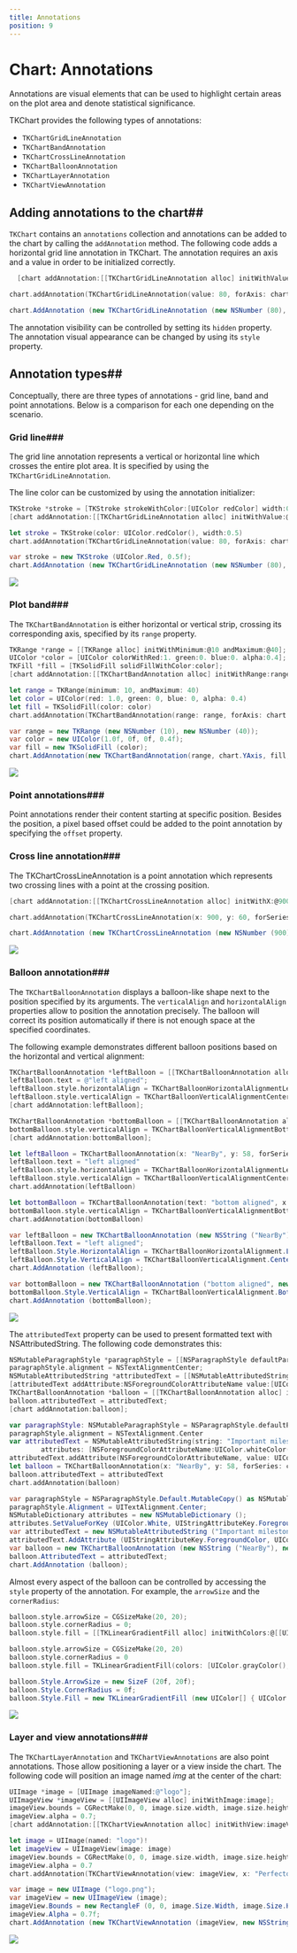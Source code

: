 ```yaml
---
title: Annotations
position: 9
---
```


# Chart: Annotations

Annotations are visual elements that can be used to highlight certain areas on the plot area and denote statistical significance.

TKChart provides the following types of annotations:

- <code>TKChartGridLineAnnotation</code>
- <code>TKChartBandAnnotation</code>
- <code>TKChartCrossLineAnnotation</code>
- <code>TKChartBalloonAnnotation</code>
- <code>TKChartLayerAnnotation</code>
- <code>TKChartViewAnnotation</code>

## Adding annotations to the chart##

<code>TKChart</code> contains an <code>annotations</code> collection and annotations can be added to the chart by calling the <code>addAnnotation</code> method. The following code adds a horizontal grid line annotation in TKChart. The annotation requires an axis and a value in order to be initialized correctly.

```Objective-C
  [chart addAnnotation:[[TKChartGridLineAnnotation alloc] initWithValue:@80 forAxis:chart.yAxis]];
```
```Swift
chart.addAnnotation(TKChartGridLineAnnotation(value: 80, forAxis: chart.yAxis))
```
```C#
chart.AddAnnotation (new TKChartGridLineAnnotation (new NSNumber (80), chart.YAxis));
```

The annotation visibility can be controlled by setting its <code>hidden</code> property.
The annotation visual appearance can be changed by using its <code>style</code> property.

## Annotation types##

Conceptually, there are three types of annotations - grid line, band and point annotations. Below is a comparison for each one depending on the scenario.

### Grid line###

The grid line annotation represents a vertical or horizontal line which crosses the entire plot area. It is specified by using the <code>TKChartGridLineAnnotation</code>.

The line color can be customized by using the annotation initializer:

```Objective-C
TKStroke *stroke = [TKStroke strokeWithColor:[UIColor redColor] width:0.5];
[chart addAnnotation:[[TKChartGridLineAnnotation alloc] initWithValue:@80 forAxis:chart.yAxis withStroke:stroke]];
```

```Swift
let stroke = TKStroke(color: UIColor.redColor(), width:0.5)
chart.addAnnotation(TKChartGridLineAnnotation(value: 80, forAxis: chart.yAxis, withStroke: stroke))
```
```C#
var stroke = new TKStroke (UIColor.Red, 0.5f);
chart.AddAnnotation (new TKChartGridLineAnnotation (new NSNumber (80), chart.YAxis, stroke));
```

<img src="../images/chart-annotations001.png"/>

### Plot band###

The <code>TKChartBandAnnotation</code> is either horizontal or vertical strip, crossing its corresponding axis, specified by its <code>range</code> property.

```Objective-C
TKRange *range = [[TKRange alloc] initWithMinimum:@10 andMaximum:@40];
UIColor *color = [UIColor colorWithRed:1. green:0. blue:0. alpha:0.4];
TKFill *fill = [TKSolidFill solidFillWithColor:color];
[chart addAnnotation:[[TKChartBandAnnotation alloc] initWithRange:range forAxis:chart.yAxis withFill:fill withStroke:nil]];
```
```Swift
let range = TKRange(minimum: 10, andMaximum: 40)
let color = UIColor(red: 1.0, green: 0, blue: 0, alpha: 0.4)
let fill = TKSolidFill(color: color)
chart.addAnnotation(TKChartBandAnnotation(range: range, forAxis: chart.yAxis, withFill: fill, withStroke: nil))
```
```C#
var range = new TKRange (new NSNumber (10), new NSNumber (40));
var color = new UIColor(1.0f, 0f, 0f, 0.4f);
var fill = new TKSolidFill (color);
chart.AddAnnotation(new TKChartBandAnnotation(range, chart.YAxis, fill, null));
```

<img src="../images/chart-annotations002.png"/>

### Point annotations###

Point annotations render their content starting at specific position. Besides the position, a pixel based offset could be added to the point annotation by specifying the <code>offset</code> property.

### Cross line annotation###

The TKChartCrossLineAnnotation is a point annotation which represents two crossing lines with a point at the crossing position.

```Objective-C
[chart addAnnotation:[[TKChartCrossLineAnnotation alloc] initWithX:@900 Y:@60 forSeries:chart.series[0]]];
```
```Swift
chart.addAnnotation(TKChartCrossLineAnnotation(x: 900, y: 60, forSeries: chart.series()[0] as TKChartSeries))
```
```C#
chart.AddAnnotation (new TKChartCrossLineAnnotation (new NSNumber (900), new NSNumber (60), chart.Series [0]));
```

<img src="../images/chart-annotations003.png"/>

### Balloon annotation###

The <code>TKChartBalloonAnnotation</code> displays a balloon-like shape next to the position specified by its arguments. The <code>verticalAlign</code> and <code>horizontalAlign</code> properties allow to position the annotation precisely. The balloon will correct its position automatically if there is not enough space at the specified coordinates.

The following example demonstrates different balloon positions based on the horizontal and vertical alignment:

```Objective-C
TKChartBalloonAnnotation *leftBalloon = [[TKChartBalloonAnnotation alloc] initWithX:@"NearBy" Y:@58 forSeries:chart.series[0]];
leftBalloon.text = @"left aligned";
leftBalloon.style.horizontalAlign = TKChartBalloonHorizontalAlignmentLeft;
leftBalloon.style.verticalAlign = TKChartBalloonVerticalAlignmentCenter;
[chart addAnnotation:leftBalloon];

TKChartBalloonAnnotation *bottomBalloon = [[TKChartBalloonAnnotation alloc] initWithText:@"bottom aligned" X:@"Family Store" Y:@59 forSeries:chart.series[0]];
bottomBalloon.style.verticalAlign = TKChartBalloonVerticalAlignmentBottom;
[chart addAnnotation:bottomBalloon];
```
```Swift
let leftBalloon = TKChartBalloonAnnotation(x: "NearBy", y: 58, forSeries: chart.series()[0] as TKChartSeries)
leftBalloon.text = "left aligned"
leftBalloon.style.horizontalAlign = TKChartBalloonHorizontalAlignmentLeft
leftBalloon.style.verticalAlign = TKChartBalloonVerticalAlignmentCenter
chart.addAnnotation(leftBalloon)    

let bottomBalloon = TKChartBalloonAnnotation(text: "bottom aligned", x: "Family Store", y: 59, forSeries: chart.series()[0] as TKChartSeries)
bottomBalloon.style.verticalAlign = TKChartBalloonVerticalAlignmentBottom
chart.addAnnotation(bottomBalloon)
```
```C#
var leftBalloon = new TKChartBalloonAnnotation (new NSString ("NearBy"), new NSNumber (58), chart.Series [0]);
leftBalloon.Text = "left aligned";
leftBalloon.Style.HorizontalAlign = TKChartBalloonHorizontalAlignment.Left;
leftBalloon.Style.VerticalAlign = TKChartBalloonVerticalAlignment.Center;
chart.AddAnnotation (leftBalloon);

var bottomBalloon = new TKChartBalloonAnnotation ("bottom aligned", new NSString ("Family Store"), new NSNumber (59), chart.Series [0]);
bottomBalloon.Style.VerticalAlign = TKChartBalloonVerticalAlignment.Bottom;
chart.AddAnnotation (bottomBalloon);
```

<img src="../images/chart-annotations004.png"/>

The <code>attributedText</code> property can be used to present formatted text with NSAttributedString. The following code demonstrates this:

```Objective-C
NSMutableParagraphStyle *paragraphStyle = [[NSParagraphStyle defaultParagraphStyle] mutableCopy];
paragraphStyle.alignment = NSTextAlignmentCenter;
NSMutableAttributedString *attributedText = [[NSMutableAttributedString alloc] initWithString:@"Important milestone:\n $55000"                                                                                    attributes:@{ NSForegroundColorAttributeName:[UIColor whiteColor],                                                                                              NSParagraphStyleAttributeName:paragraphStyle }];
[attributedText addAttribute:NSForegroundColorAttributeName value:[UIColor yellowColor] range:NSMakeRange(22, 6)];
TKChartBalloonAnnotation *balloon = [[TKChartBalloonAnnotation alloc] initWithX:@"NearBy" Y:@58 forSeries:chart.series[0]];
balloon.attributedText = attributedText;
[chart addAnnotation:balloon];
```
```Swift
var paragraphStyle: NSMutableParagraphStyle = NSParagraphStyle.defaultParagraphStyle().mutableCopy() as NSMutableParagraphStyle
paragraphStyle.alignment = NSTextAlignment.Center
var attributedText = NSMutableAttributedString(string: "Important milestone:\n $55000",
        attributes: [NSForegroundColorAttributeName:UIColor.whiteColor(), NSParagraphStyleAttributeName:paragraphStyle,])
attributedText.addAttribute(NSForegroundColorAttributeName, value: UIColor.yellowColor(), range: NSMakeRange(22, 6))
let balloon = TKChartBalloonAnnotation(x: "NearBy", y: 58, forSeries: chart.series()[0] as TKChartSeries)
balloon.attributedText = attributedText
chart.addAnnotation(balloon)
```
```C#
var paragraphStyle = NSParagraphStyle.Default.MutableCopy() as NSMutableParagraphStyle;
paragraphStyle.Alignment = UITextAlignment.Center;
NSMutableDictionary attributes = new NSMutableDictionary ();
attributes.SetValueForKey (UIColor.White, UIStringAttributeKey.ForegroundColor);
var attributedText = new NSMutableAttributedString ("Important milestone:\n $55000", attributes);
attributedText.AddAttribute (UIStringAttributeKey.ForegroundColor, UIColor.Yellow, new NSRange (22, 6));
var balloon = new TKChartBalloonAnnotation (new NSString ("NearBy"), new NSNumber (58), chart.Series [0]);
balloon.AttributedText = attributedText;
chart.AddAnnotation (balloon);
```

Almost every aspect of the balloon can be controlled by accessing the <code>style</code> property of the annotation. For example, the <code>arrowSize</code> and the <code>cornerRadius</code>:

```Objective-C
balloon.style.arrowSize = CGSizeMake(20, 20);
balloon.style.cornerRadius = 0;
balloon.style.fill = [[TKLinearGradientFill alloc] initWithColors:@[[UIColor grayColor], [UIColor blueColor]]];
```
```Swift
balloon.style.arrowSize = CGSizeMake(20, 20)
balloon.style.cornerRadius = 0
balloon.style.fill = TKLinearGradientFill(colors: [UIColor.grayColor(), UIColor.blueColor()])
```
```C#
balloon.Style.ArrowSize = new SizeF (20f, 20f);
balloon.Style.CornerRadius = 0f;
balloon.Style.Fill = new TKLinearGradientFill (new UIColor[] { UIColor.Gray, UIColor.Blue }, new PointF(0, 0), new PointF(1, 1));
```

<img src="../images/chart-annotations005.png"/>

### Layer and view annotations###

The <code>TKChartLayerAnnotation</code> and <code>TKChartViewAnnotations</code> are also point annotations. Those allow positioning a layer or a view inside the chart. The following code will position an image named *img* at the center of the chart:

```Objective-C
UIImage *image = [UIImage imageNamed:@"logo"];
UIImageView *imageView = [[UIImageView alloc] initWithImage:image];
imageView.bounds = CGRectMake(0, 0, image.size.width, image.size.height);
imageView.alpha = 0.7;
[chart addAnnotation:[[TKChartViewAnnotation alloc] initWithView:imageView X:@"Perfecto" Y:@55 forSeries:chart.series[0]]];
```
```Swift
let image = UIImage(named: "logo")!
let imageView = UIImageView(image: image)
imageView.bounds = CGRectMake(0, 0, image.size.width, image.size.height)
imageView.alpha = 0.7
chart.addAnnotation(TKChartViewAnnotation(view: imageView, x: "Perfecto", y: 55, forSeries: chart.series()[0] as TKChartSeries))
```
```C#
var image = new UIImage ("logo.png");
var imageView = new UIImageView (image);
imageView.Bounds = new RectangleF (0, 0, image.Size.Width, image.Size.Height);
imageView.Alpha = 0.7f;
chart.AddAnnotation (new TKChartViewAnnotation (imageView, new NSString ("Perfecto"), new NSNumber (55), chart.Series [0]));
```

<img src="../images/chart-annotations006.png"/>

